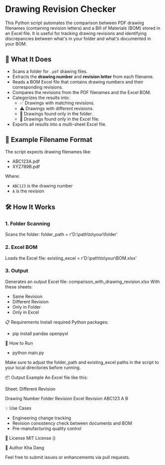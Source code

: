 # Drawing Revision Checker

This Python script automates the comparison between PDF drawing filenames (containing revision letters) and a Bill of Materials (BOM) stored in an Excel file. It is useful for tracking drawing revisions and identifying discrepancies between what's in your folder and what's documented in your BOM.

## 📂 What It Does

- Scans a folder for `.pdf` drawing files.
- Extracts the **drawing number** and **revision letter** from each filename.
- Reads a BOM Excel file that contains drawing numbers and their corresponding revisions.
- Compares the revisions from the PDF filenames and the Excel BOM.
- Categorizes the results into:
  - ✅ Drawings with matching revisions.
  - ⚠️ Drawings with different revisions.
  - 📁 Drawings found only in the folder.
  - 📄 Drawings found only in the Excel file.
- Exports all results into a multi-sheet Excel file.

## 🧪 Example Filename Format

The script expects drawing filenames like:  
- ABC123A.pdf
- XYZ789B.pdf

Where:
- `ABC123` is the drawing number
- `A` is the revision

## 🛠 How It Works

### 1. Folder Scanning
Scans the folder:
folder_path = r'D:\path\to\your\folder'
### 2. Excel BOM
Loads the Excel file:
existing_excel = r'D:\path\to\your\BOM.xlsx'
### 3. Output
Generates an output Excel file:
comparison_with_drawing_revision.xlsx
With these sheets:
- Same Revision
- Different Revision
- Only in Folder
- Only in Excel

📋 Requirements
Install required Python packages:
- pip install pandas openpyxl

🚀 How to Run
- python main.py

Make sure to adjust the folder_path and existing_excel paths in the script to your local directories before running.

📦 Output Example
An Excel file like this:

Sheet: Different Revision

Drawing Number	Folder Revision	Excel Revision
ABC123	A	B

💡 Use Cases
- Engineering change tracking
- Revision consistency check between documents and BOM
- Pre-manufacturing quality control

📄 License
MIT License ()

👤 Author
Kha Dang


Feel free to submit issues or enhancements via pull requests.


